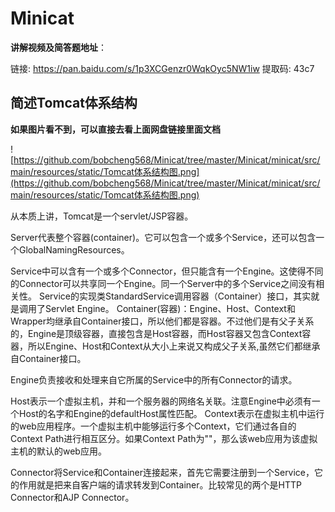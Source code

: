# Minicat

**讲解视频及简答题地址**：

链接: https://pan.baidu.com/s/1p3XCGenzr0WqkOyc5NW1iw 提取码: 43c7



## 简述Tomcat体系结构

**如果图片看不到，可以直接去看上面网盘链接里面文档**

![https://github.com/bobcheng568/Minicat/tree/master/Minicat/minicat/src/main/resources/static/Tomcat体系结构图.png](https://github.com/bobcheng568/Minicat/tree/master/Minicat/minicat/src/main/resources/static/Tomcat体系结构图.png)


从本质上讲，Tomcat是一个servlet/JSP容器。

Server代表整个容器(container)。它可以包含一个或多个Service，还可以包含一个GlobalNamingResources。

Service中可以含有一个或多个Connector，但只能含有一个Engine。这使得不同的Connector可以共享同一个Engine。同一个Server中的多个Service之间没有相关性。
Service的实现类StandardService调用容器（Container）接口，其实就是调用了Servlet Engine。
Container(容器)：Engine、Host、Context和Wrapper均继承自Container接口，所以他们都是容器。不过他们是有父子关系的，Engine是顶级容器，直接包含是Host容器，而Host容器又包含Context容器，所以Engine、Host和Context从大小上来说又构成父子关系,虽然它们都继承自Container接口。

Engine负责接收和处理来自它所属的Service中的所有Connector的请求。

Host表示一个虚拟主机，并和一个服务器的网络名关联。注意Engine中必须有一个Host的名字和Engine的defaultHost属性匹配。
Context表示在虚拟主机中运行的web应用程序。一个虚拟主机中能够运行多个Context，它们通过各自的Context Path进行相互区分。如果Context Path为""，那么该web应用为该虚拟主机的默认的web应用。

Connector将Service和Container连接起来，首先它需要注册到一个Service，它的作用就是把来自客户端的请求转发到Container。比较常见的两个是HTTP Connector和AJP Connector。
